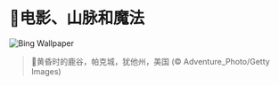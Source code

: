 # 🔖电影、山脉和魔法

![Bing Wallpaper](https://www.bing.com/th?id=OHR.DeerValley_ZH-CN6029262704_1920x1080.jpg&rf=LaDigue_1920x1080.jpg&pid=hp)

> 📝黄昏时的鹿谷，帕克城，犹他州，美国 (© Adventure_Photo/Getty Images)
